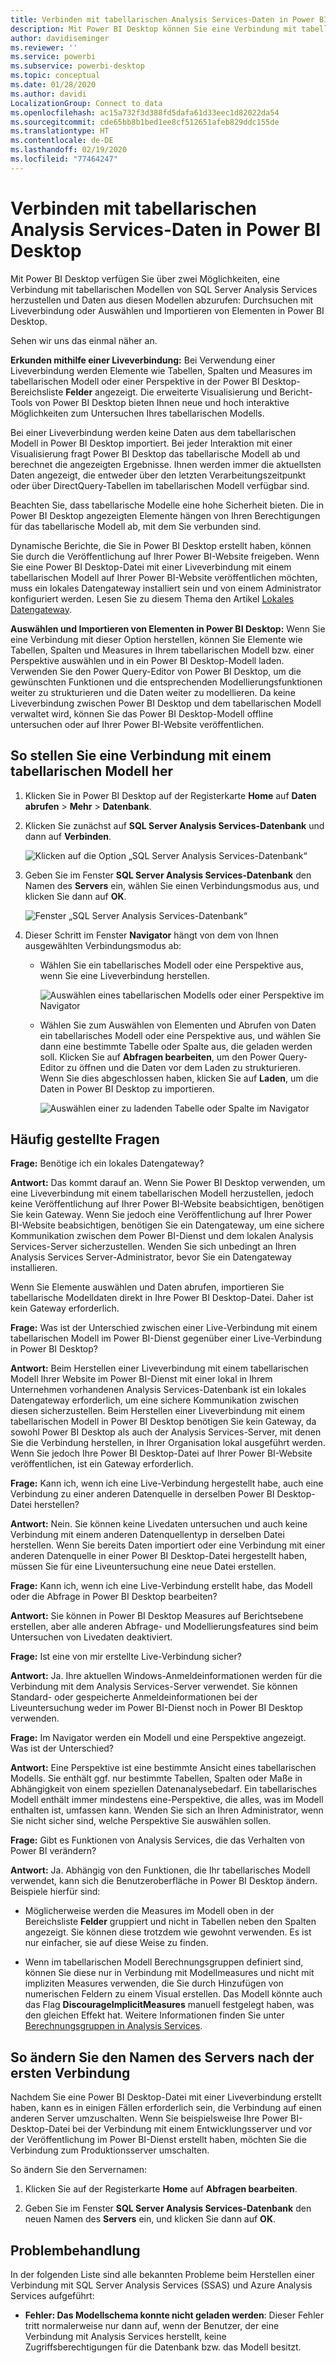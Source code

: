 ```yaml
---
title: Verbinden mit tabellarischen Analysis Services-Daten in Power BI Desktop
description: Mit Power BI Desktop können Sie eine Verbindung mit tabellarischen Modellen von SQL Server Analysis Services herstellen und Daten aus diesen Modellen abrufen, indem Sie eine Liveverbindung verwenden oder Elemente für den Import in Power BI Desktop auswählen.
author: davidiseminger
ms.reviewer: ''
ms.service: powerbi
ms.subservice: powerbi-desktop
ms.topic: conceptual
ms.date: 01/28/2020
ms.author: davidi
LocalizationGroup: Connect to data
ms.openlocfilehash: ac15a732f3d388fd5dafa61d33eec1d82022da54
ms.sourcegitcommit: cde65bb8b1bed1ee8cf512651afeb829ddc155de
ms.translationtype: HT
ms.contentlocale: de-DE
ms.lasthandoff: 02/19/2020
ms.locfileid: "77464247"
---
```

# <a name="connect-to-analysis-services-tabular-data-in-power-bi-desktop"></a>Verbinden mit tabellarischen Analysis Services-Daten in Power BI Desktop
Mit Power BI Desktop verfügen Sie über zwei Möglichkeiten, eine Verbindung mit tabellarischen Modellen von SQL Server Analysis Services herzustellen und Daten aus diesen Modellen abzurufen: Durchsuchen mit Liveverbindung oder Auswählen und Importieren von Elementen in Power BI Desktop.

Sehen wir uns das einmal näher an.

**Erkunden mithilfe einer Liveverbindung:** Bei Verwendung einer Liveverbindung werden Elemente wie Tabellen, Spalten und Measures im tabellarischen Modell oder einer Perspektive in der Power BI Desktop-Bereichsliste **Felder** angezeigt. Die erweiterte Visualisierung und Bericht-Tools von Power BI Desktop bieten Ihnen neue und hoch interaktive Möglichkeiten zum Untersuchen Ihres tabellarischen Modells.

Bei einer Liveverbindung werden keine Daten aus dem tabellarischen Modell in Power BI Desktop importiert. Bei jeder Interaktion mit einer Visualisierung fragt Power BI Desktop das tabellarische Modell ab und berechnet die angezeigten Ergebnisse. Ihnen werden immer die aktuellsten Daten angezeigt, die entweder über den letzten Verarbeitungszeitpunkt oder über DirectQuery-Tabellen im tabellarischen Modell verfügbar sind. 

Beachten Sie, dass tabellarische Modelle eine hohe Sicherheit bieten. Die in Power BI Desktop angezeigten Elemente hängen von Ihren Berechtigungen für das tabellarische Modell ab, mit dem Sie verbunden sind.

Dynamische Berichte, die Sie in Power BI Desktop erstellt haben, können Sie durch die Veröffentlichung auf Ihrer Power BI-Website freigeben. Wenn Sie eine Power BI Desktop-Datei mit einer Liveverbindung mit einem tabellarischen Modell auf Ihrer Power BI-Website veröffentlichen möchten, muss ein lokales Datengateway installiert sein und von einem Administrator konfiguriert werden. Lesen Sie zu diesem Thema den Artikel [Lokales Datengateway](service-gateway-onprem.md).

**Auswählen und Importieren von Elementen in Power BI Desktop:** Wenn Sie eine Verbindung mit dieser Option herstellen, können Sie Elemente wie Tabellen, Spalten und Measures in Ihrem tabellarischen Modell bzw. einer Perspektive auswählen und in ein Power BI Desktop-Modell laden. Verwenden Sie den Power Query-Editor von Power BI Desktop, um die gewünschten Funktionen und die entsprechenden Modellierungsfunktionen weiter zu strukturieren und die Daten weiter zu modellieren. Da keine Liveverbindung zwischen Power BI Desktop und dem tabellarischen Modell verwaltet wird, können Sie das Power BI Desktop-Modell offline untersuchen oder auf Ihrer Power BI-Website veröffentlichen.

## <a name="to-connect-to-a-tabular-model"></a>So stellen Sie eine Verbindung mit einem tabellarischen Modell her
1. Klicken Sie in Power BI Desktop auf der Registerkarte **Home** auf **Daten abrufen** > **Mehr** > **Datenbank**.
   
1. Klicken Sie zunächst auf **SQL Server Analysis Services-Datenbank** und dann auf **Verbinden**.
   
   ![Klicken auf die Option „SQL Server Analysis Services-Datenbank“](media/desktop-analysis-services-tabular-data/pbid_sqlas_getdata_as.png)
3. Geben Sie im Fenster **SQL Server Analysis Services-Datenbank** den Namen des **Servers** ein, wählen Sie einen Verbindungsmodus aus, und klicken Sie dann auf **OK**.
   
   ![Fenster „SQL Server Analysis Services-Datenbank“](media/desktop-analysis-services-tabular-data/pbid_sqlas_getdata_as_server.png)
4. Dieser Schritt im Fenster **Navigator** hängt von dem von Ihnen ausgewählten Verbindungsmodus ab:

   - Wählen Sie ein tabellarisches Modell oder eine Perspektive aus, wenn Sie eine Liveverbindung herstellen.
  
      ![Auswählen eines tabellarischen Modells oder einer Perspektive im Navigator](media/desktop-analysis-services-tabular-data/pbid_sqlas_getdata_as_live.png)
   - Wählen Sie zum Auswählen von Elementen und Abrufen von Daten ein tabellarisches Modell oder eine Perspektive aus, und wählen Sie dann eine bestimmte Tabelle oder Spalte aus, die geladen werden soll. Klicken Sie auf **Abfragen bearbeiten**, um den Power Query-Editor zu öffnen und die Daten vor dem Laden zu strukturieren. Wenn Sie dies abgeschlossen haben, klicken Sie auf **Laden**, um die Daten in Power BI Desktop zu importieren.

      ![Auswählen einer zu ladenden Tabelle oder Spalte im Navigator](media/desktop-analysis-services-tabular-data/pbid_sqlas_getdata_as_select.png)

## <a name="frequently-asked-questions"></a>Häufig gestellte Fragen
**Frage:** Benötige ich ein lokales Datengateway?

**Antwort:** Das kommt darauf an. Wenn Sie Power BI Desktop verwenden, um eine Liveverbindung mit einem tabellarischen Modell herzustellen, jedoch keine Veröffentlichung auf Ihrer Power BI-Website beabsichtigen, benötigen Sie kein Gateway. Wenn Sie jedoch eine Veröffentlichung auf Ihrer Power BI-Website beabsichtigen, benötigen Sie ein Datengateway, um eine sichere Kommunikation zwischen dem Power BI-Dienst und dem lokalen Analysis Services-Server sicherzustellen. Wenden Sie sich unbedingt an Ihren Analysis Services Server-Administrator, bevor Sie ein Datengateway installieren.

Wenn Sie Elemente auswählen und Daten abrufen, importieren Sie tabellarische Modelldaten direkt in Ihre Power BI Desktop-Datei. Daher ist kein Gateway erforderlich.

**Frage:** Was ist der Unterschied zwischen einer Live-Verbindung mit einem tabellarischen Modell im Power BI-Dienst gegenüber einer Live-Verbindung in Power BI Desktop?

**Antwort:** Beim Herstellen einer Liveverbindung mit einem tabellarischen Modell Ihrer Website im Power BI-Dienst mit einer lokal in Ihrem Unternehmen vorhandenen Analysis Services-Datenbank ist ein lokales Datengateway erforderlich, um eine sichere Kommunikation zwischen diesen sicherzustellen. Beim Herstellen einer Liveverbindung mit einem tabellarischen Modell in Power BI Desktop benötigen Sie kein Gateway, da sowohl Power BI Desktop als auch der Analysis Services-Server, mit denen Sie die Verbindung herstellen, in Ihrer Organisation lokal ausgeführt werden. Wenn Sie jedoch Ihre Power BI Desktop-Datei auf Ihrer Power BI-Website veröffentlichen, ist ein Gateway erforderlich.

**Frage:** Kann ich, wenn ich eine Live-Verbindung hergestellt habe, auch eine Verbindung zu einer anderen Datenquelle in derselben Power BI Desktop-Datei herstellen?

**Antwort:** Nein. Sie können keine Livedaten untersuchen und auch keine Verbindung mit einem anderen Datenquellentyp in derselben Datei herstellen. Wenn Sie bereits Daten importiert oder eine Verbindung mit einer anderen Datenquelle in einer Power BI Desktop-Datei hergestellt haben, müssen Sie für eine Liveuntersuchung eine neue Datei erstellen.

**Frage:** Kann ich, wenn ich eine Live-Verbindung erstellt habe, das Modell oder die Abfrage in Power BI Desktop bearbeiten?

**Antwort:** Sie können in Power BI Desktop Measures auf Berichtsebene erstellen, aber alle anderen Abfrage- und Modellierungsfeatures sind beim Untersuchen von Livedaten deaktiviert.

**Frage:** Ist eine von mir erstellte Live-Verbindung sicher?

**Antwort:** Ja. Ihre aktuellen Windows-Anmeldeinformationen werden für die Verbindung mit dem Analysis Services-Server verwendet. Sie können Standard- oder gespeicherte Anmeldeinformationen bei der Liveuntersuchung weder im Power BI-Dienst noch in Power BI Desktop verwenden.

**Frage:** Im Navigator werden ein Modell und eine Perspektive angezeigt. Was ist der Unterschied?

**Antwort:** Eine Perspektive ist eine bestimmte Ansicht eines tabellarischen Modells. Sie enthält ggf. nur bestimmte Tabellen, Spalten oder Maße in Abhängigkeit von einem speziellen Datenanalysebedarf. Ein tabellarisches Modell enthält immer mindestens eine-Perspektive, die alles, was im Modell enthalten ist, umfassen kann. Wenden Sie sich an Ihren Administrator, wenn Sie nicht sicher sind, welche Perspektive Sie auswählen sollen.

**Frage:** Gibt es Funktionen von Analysis Services, die das Verhalten von Power BI verändern?

**Antwort:** Ja. Abhängig von den Funktionen, die Ihr tabellarisches Modell verwendet, kann sich die Benutzeroberfläche in Power BI Desktop ändern. Beispiele hierfür sind:
* Möglicherweise werden die Measures im Modell oben in der Bereichsliste **Felder** gruppiert und nicht in Tabellen neben den Spalten angezeigt. Sie können diese trotzdem wie gewohnt verwenden. Es ist nur einfacher, sie auf diese Weise zu finden.

* Wenn im tabellarischen Modell Berechnungsgruppen definiert sind, können Sie diese nur in Verbindung mit Modellmeasures und nicht mit impliziten Measures verwenden, die Sie durch Hinzufügen von numerischen Feldern zu einem Visual erstellen. Das Modell könnte auch das Flag **DiscourageImplicitMeasures** manuell festgelegt haben, was den gleichen Effekt hat. Weitere Informationen finden Sie unter [Berechnungsgruppen in Analysis Services](https://docs.microsoft.com/analysis-services/tabular-models/calculation-groups#benefits).

## <a name="to-change-the-server-name-after-initial-connection"></a>So ändern Sie den Namen des Servers nach der ersten Verbindung
Nachdem Sie eine Power BI Desktop-Datei mit einer Liveverbindung erstellt haben, kann es in einigen Fällen erforderlich sein, die Verbindung auf einen anderen Server umzuschalten. Wenn Sie beispielsweise Ihre Power BI-Desktop-Datei bei der Verbindung mit einem Entwicklungsserver und vor der Veröffentlichung im Power BI-Dienst erstellt haben, möchten Sie die Verbindung zum Produktionsserver umschalten.

So ändern Sie den Servernamen:

1. Klicken Sie auf der Registerkarte **Home** auf **Abfragen bearbeiten**.

2. Geben Sie im Fenster **SQL Server Analysis Services-Datenbank** den neuen Namen des **Servers** ein, und klicken Sie dann auf **OK**.

   
## <a name="troubleshooting"></a>Problembehandlung 
In der folgenden Liste sind alle bekannten Probleme beim Herstellen einer Verbindung mit SQL Server Analysis Services (SSAS) und Azure Analysis Services aufgeführt: 

* **Fehler: Das Modellschema konnte nicht geladen werden**: Dieser Fehler tritt normalerweise nur dann auf, wenn der Benutzer, der eine Verbindung mit Analysis Services herstellt, keine Zugriffsberechtigungen für die Datenbank bzw. das Modell besitzt.

